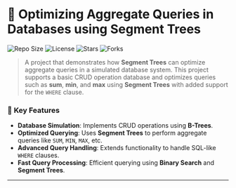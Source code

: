 # 🚀 Optimizing Aggregate Queries in Databases using Segment Trees

![Repo Size](https://img.shields.io/github/repo-size/yourusername/SegmentTreeDatabase?style=for-the-badge)
![License](https://img.shields.io/github/license/yourusername/SegmentTreeDatabase?style=for-the-badge)
![Stars](https://img.shields.io/github/stars/yourusername/SegmentTreeDatabase?style=for-the-badge)
![Forks](https://img.shields.io/github/forks/yourusername/SegmentTreeDatabase?style=for-the-badge)

> A project that demonstrates how **Segment Trees** can optimize aggregate queries in a simulated database system. This project supports a basic CRUD operation database and optimizes queries such as **sum**, **min**, and **max** using **Segment Trees** with added support for the `WHERE` clause.

### 🧠 **Key Features**
- **Database Simulation**: Implements CRUD operations using **B-Trees**.
- **Optimized Querying**: Uses **Segment Trees** to perform aggregate queries like `SUM`, `MIN`, `MAX`, etc.
- **Advanced Query Handling**: Extends functionality to handle SQL-like `WHERE` clauses.
- **Fast Query Processing**: Efficient querying using **Binary Search** and **Segment Trees**.

---

